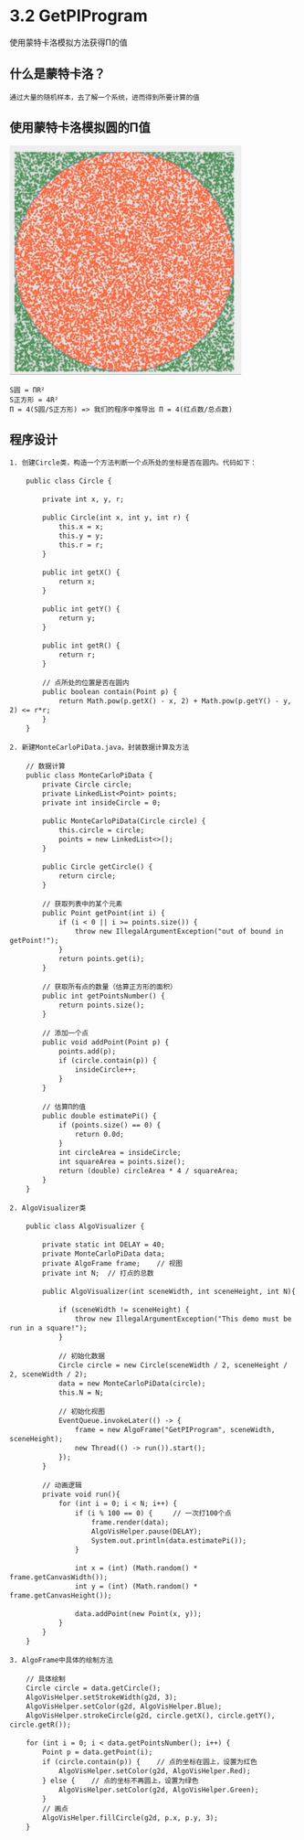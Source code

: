 # 3.2 GetPIProgram
使用蒙特卡洛模拟方法获得Π的值

## 什么是蒙特卡洛？

    通过大量的随机样本，去了解一个系统，进而得到所要计算的值

## 使用蒙特卡洛模拟圆的Π值

   ![Clipboard](src/clipboard.png)

    S圆 = ΠR²
    S正方形 = 4R²
    Π = 4(S圆/S正方形) => 我们的程序中推导出 Π = 4(红点数/总点数)

## 程序设计

    1. 创建Circle类，构造一个方法判断一个点所处的坐标是否在圆内。代码如下：
    
        public class Circle {
        
            private int x, y, r;
        
            public Circle(int x, int y, int r) {
                this.x = x;
                this.y = y;
                this.r = r;
            }
        
            public int getX() {
                return x;
            }
        
            public int getY() {
                return y;
            }
        
            public int getR() {
                return r;
            }
        
            // 点所处的位置是否在圆内
            public boolean contain(Point p) {
                return Math.pow(p.getX() - x, 2) + Math.pow(p.getY() - y, 2) <= r*r;
            }
        }
    
    2. 新建MonteCarloPiData.java，封装数据计算及方法
    
        // 数据计算
        public class MonteCarloPiData {
            private Circle circle;
            private LinkedList<Point> points;
            private int insideCircle = 0;
        
            public MonteCarloPiData(Circle circle) {
                this.circle = circle;
                points = new LinkedList<>();
            }
        
            public Circle getCircle() {
                return circle;
            }
        
            // 获取列表中的某个元素
            public Point getPoint(int i) {
                if (i < 0 || i >= points.size()) {
                    throw new IllegalArgumentException("out of bound in getPoint!");
                }
                return points.get(i);
            }
        
            // 获取所有点的数量（估算正方形的面积）
            public int getPointsNumber() {
                return points.size();
            }
        
            // 添加一个点
            public void addPoint(Point p) {
                points.add(p);
                if (circle.contain(p)) {
                    insideCircle++;
                }
            }
        
            // 估算Π的值
            public double estimatePi() {
                if (points.size() == 0) {
                    return 0.0d;
                }
                int circleArea = insideCircle;
                int squareArea = points.size();
                return (double) circleArea * 4 / squareArea;
            }
        }
    
    2. AlgoVisualizer类
    
        public class AlgoVisualizer {
        
            private static int DELAY = 40;
            private MonteCarloPiData data;
            private AlgoFrame frame;    // 视图
            private int N;  // 打点的总数
        
            public AlgoVisualizer(int sceneWidth, int sceneHeight, int N){
        
                if (sceneWidth != sceneHeight) {
                    throw new IllegalArgumentException("This demo must be run in a square!");
                }
        
                // 初始化数据
                Circle circle = new Circle(sceneWidth / 2, sceneHeight / 2, sceneWidth / 2);
                data = new MonteCarloPiData(circle);
                this.N = N;
        
                // 初始化视图
                EventQueue.invokeLater(() -> {
                    frame = new AlgoFrame("GetPIProgram", sceneWidth, sceneHeight);
                    new Thread(() -> run()).start();
                });
            }
        
            // 动画逻辑
            private void run(){
                for (int i = 0; i < N; i++) {
                    if (i % 100 == 0) {     // 一次打100个点
                        frame.render(data);
                        AlgoVisHelper.pause(DELAY);
                        System.out.println(data.estimatePi());
                    }
            
                    int x = (int) (Math.random() * frame.getCanvasWidth());
                    int y = (int) (Math.random() * frame.getCanvasHeight());
            
                    data.addPoint(new Point(x, y));
                }
            }
        }
        
    3. AlgoFrame中具体的绘制方法
    
        // 具体绘制
        Circle circle = data.getCircle();
        AlgoVisHelper.setStrokeWidth(g2d, 3);
        AlgoVisHelper.setColor(g2d, AlgoVisHelper.Blue);
        AlgoVisHelper.strokeCircle(g2d, circle.getX(), circle.getY(), circle.getR());
        
        for (int i = 0; i < data.getPointsNumber(); i++) {
            Point p = data.getPoint(i);
            if (circle.contain(p)) {    // 点的坐标在圆上，设置为红色
                AlgoVisHelper.setColor(g2d, AlgoVisHelper.Red);
            } else {    // 点的坐标不再圆上，设置为绿色
                AlgoVisHelper.setColor(g2d, AlgoVisHelper.Green);
            }
            // 画点
            AlgoVisHelper.fillCircle(g2d, p.x, p.y, 3);
        }